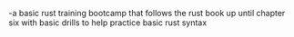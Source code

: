 -a basic rust training bootcamp that follows the rust book up until chapter six with basic drills to help practice basic rust syntax

